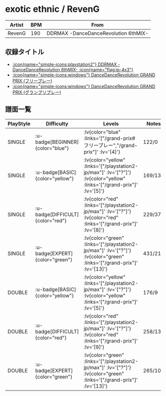 # exotic ethnic / RevenG

|Artist|BPM|From|
|------|---|----|
|RevenG|190|DDRMAX -DanceDanceRevolution 6thMIX-|

## 収録タイトル

- [ :icon{name="simple-icons:playstation2"} DDRMAX -DanceDanceRevolution 6thMIX- :icon{name="flag:jp-4x3"} ](/playstation2-jp/max)
- [ :icon{name="simple-icons:windows"} DanceDanceRevolution GRAND PRIX (フリープレー)](/grand-prix#フリープレー)
- [ :icon{name="simple-icons:windows"} DanceDanceRevolution GRAND PRIX (グランプリプレー)](/grand-prix)

## 譜面一覧

|PlayStyle|Difficulty|Levels|Notes|Movie|
|---------|----------|------|-----|-----|
|SINGLE| :u-badge[BEGINNER]{color="blue"} | :lv{color="blue" :links='["/grand-prix#フリープレー","/grand-prix"]' :lv='[4]'} |122/0||
|SINGLE| :u-badge[BASIC]{color="yellow"} | :lv{color="yellow" :links='["/playstation2-jp/max"]' :lv='["?"]'}  :lv{color="yellow" :links='["/grand-prix"]' :lv='[5]'} |169/13||
|SINGLE| :u-badge[DIFFICULT]{color="red"} | :lv{color="red" :links='["/playstation2-jp/max"]' :lv='["?"]'}  :lv{color="red" :links='["/grand-prix"]' :lv='[8]'} |229/37||
|SINGLE| :u-badge[EXPERT]{color="green"} | :lv{color="green" :links='["/playstation2-jp/max"]' :lv='["?"]'}  :lv{color="green" :links='["/grand-prix"]' :lv='[13]'} |431/21||
|DOUBLE| :u-badge[BASIC]{color="yellow"} | :lv{color="yellow" :links='["/playstation2-jp/max"]' :lv='["?"]'}  :lv{color="yellow" :links='["/grand-prix"]' :lv='[5]'} |176/9||
|DOUBLE| :u-badge[DIFFICULT]{color="red"} | :lv{color="red" :links='["/playstation2-jp/max"]' :lv='["?"]'}  :lv{color="red" :links='["/grand-prix"]' :lv='[9]'} |258/13||
|DOUBLE| :u-badge[EXPERT]{color="green"} | :lv{color="green" :links='["/playstation2-jp/max"]' :lv='["?"]'}  :lv{color="green" :links='["/grand-prix"]' :lv='[13]'} |265/109||
